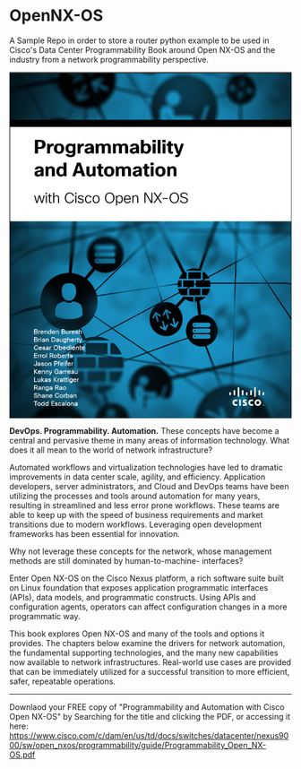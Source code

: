 # OpenNX-OS
A Sample Repo in order to store a router python example to be used in Cisco's Data Center Programmability Book around Open NX-OS and the industry from a network programmability perspective. 

<img src="images/OpenNXOSbook.jpg" alt="Programmability and Automation with Cisco Open NX-OS" title="Programmability and Automation with Cisco Open NX-OS" align="center" />

<b>DevOps. Programmability. Automation.</b> 
These concepts have become a central and pervasive theme in many areas of information technology. What does it all mean to the world of network infrastructure? 

Automated workflows and virtualization technologies have led to dramatic improvements in data center scale, agility, and efficiency. Application developers, server administrators, and Cloud and DevOps teams have been utilizing the processes and tools around automation for many years, resulting in streamlined and less error prone workflows. These teams are able to keep up with the speed of business requirements and market transitions due to modern workflows. Leveraging open development frameworks has been essential for innovation. 

Why not leverage these concepts for the network, whose management methods are still dominated by human-to-machine- interfaces? 

Enter Open NX-OS on the Cisco Nexus platform, a rich software suite built on Linux foundation that exposes application programmatic interfaces (APIs), data models, and programmatic constructs. Using APIs and configuration agents, operators can affect configuration changes in a more programmatic way. 

This book explores Open NX-OS and many of the tools and options it provides. The chapters below examine the drivers for network automation, the fundamental supporting technologies, and the many new capabilities now available to network infrastructures. Real-world use cases are provided that can be immediately utilized for a successful transition to more efficient, safer, repeatable operations. 

---------------------
Downlaod your FREE copy of "Programmability and Automation with Cisco Open NX-OS" by Searching for the title and clicking the PDF, or accessing it here: https://www.cisco.com/c/dam/en/us/td/docs/switches/datacenter/nexus9000/sw/open_nxos/programmability/guide/Programmability_Open_NX-OS.pdf 

